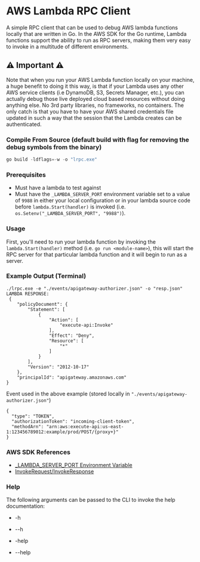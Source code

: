 # AWS Lambda RPC Client 
A simple RPC client that can be used to debug AWS lambda functions locally that are written in Go. In the AWS SDK for the Go runtime, Lambda functions support the ability to run as RPC servers, making them very easy to invoke in a multitude of different environments.

## :warning: Important :warning:
Note that when you run your AWS Lambda function locally on your machine, a huge benefit to doing it this way, is that if your Lambda uses any other AWS service clients (i.e DynamoDB, S3, Secrets Manager, etc.), you can actually debug those live deployed cloud based resources without doing anything else. No 3rd party libraries, no frameworks, no containers. The only catch is that you have to have your AWS shared credentials file updated in such a way that the session that the Lambda creates can be authenticated.

### Compile From Source (default build with flag for removing the debug symbols from the binary)

```powershell
go build -ldflags=-w -o "lrpc.exe"
```

### Prerequisites

* Must have a lambda to test against
* Must have the `_LAMBDA_SERVER_PORT` environment variable set to a value of `9988` in either your local configuration or in your lambda source code before `lambda.Start(handler)` is invoked (i.e. `os.Setenv("_LAMBDA_SERVER_PORT", "9988")`).

### Usage

First, you'll need to run your lambda function by invoking the `lambda.Start(handler)` method (i.e. `go run <module-name>`), this will start the RPC server for that particular lambda function and it will begin to run as a server.

### Example Output (Terminal)

```
./lrpc.exe -e "./events/apigateway-authorizer.json" -o "resp.json"
LAMBDA RESPONSE:
 {
    "policyDocument": {
        "Statement": [
            {
                "Action": [
                    "execute-api:Invoke"     
                ],
                "Effect": "Deny",
                "Resource": [
                    "*"
                ]
            }
        ],
        "Version": "2012-10-17"
    },
    "principalId": "apigateway.amazonaws.com"
}
```

Event used in the above example (stored locally in `"./events/apigateway-authorizer.json"`)
```
{
  "type": "TOKEN",
  "authorizationToken": "incoming-client-token",
  "methodArn": "arn:aws:execute-api:us-east-1:123456789012:example/prod/POST/{proxy+}"
}
```

### AWS SDK References

- [_LAMBDA_SERVER_PORT Environment Variable](https://github.com/aws/aws-lambda-go/blob/bc1ec47cb1670c0d5eaca47c10d89789d8507c3d/lambda/rpc.go#L16)
- [InvokeRequest/InvokeResponse](https://github.com/aws/aws-lambda-go/blob/bc1ec47cb1670c0d5eaca47c10d89789d8507c3d/lambda/messages/messages.go#L20)

### Help

The following arguments can be passed to the CLI to invoke the help documentation:

* -h

* --h

* -help

* --help
